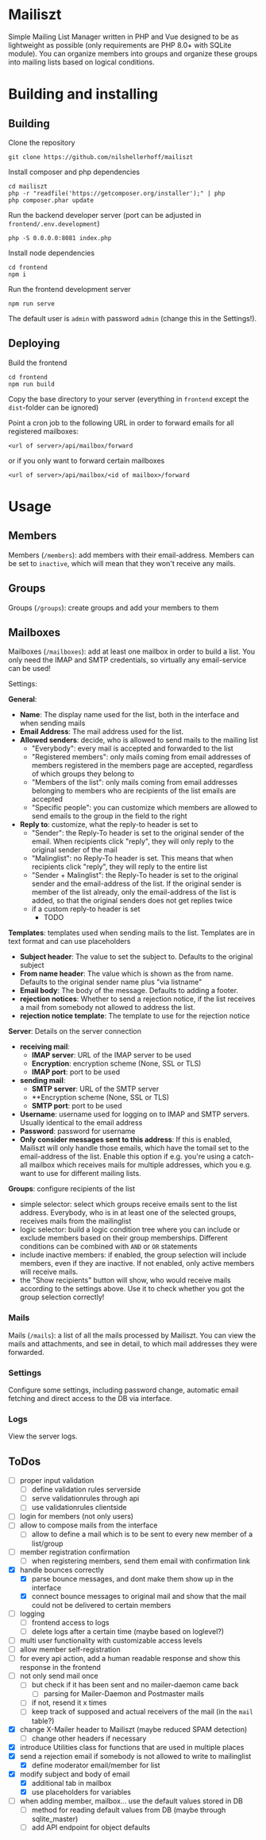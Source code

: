 # Mailiszt
Simple Mailing List Manager written in PHP and Vue designed to be as lightweight as possible (only requirements are PHP 8.0+ with SQLite module). You can organize members into groups and organize these groups into mailing lists based on logical conditions. 

# Building and installing

## Building

Clone the repository
```
git clone https://github.com/nilshellerhoff/mailiszt
```

Install composer and php dependencies
```
cd mailiszt
php -r "readfile('https://getcomposer.org/installer');" | php
php composer.phar update
```

Run the backend developer server (port can be adjusted in `frontend/.env.development`)
```
php -S 0.0.0.0:8081 index.php
```

Install node dependencies
```
cd frontend
npm i
```

Run the frontend development server
```
npm run serve
```

The default user is `admin` with password `admin` (change this in the Settings!).

## Deploying

Build the frontend
```
cd frontend 
npm run build
```

Copy the base directory to your server (everything in `frontend` except the `dist`-folder can be ignored)

Point a cron job to the following URL in order to forward emails for all registered mailboxes:
```
<url of server>/api/mailbox/forward
```
or if you only want to forward certain mailboxes
```
<url of server>/api/mailbox/<id of mailbox>/forward
```

# Usage

## Members

Members (`/members`): add members with their email-address. Members can be set to `inactive`, which will mean that they won't receive any mails.

## Groups
Groups (`/groups`): create groups and add your members to them

## Mailboxes

Mailboxes (`/mailboxes`): add at least one mailbox in order to build a list. You only need the IMAP and SMTP credentials, so virtually any email-service can be used!

Settings:

**General**:
  - **Name**: The display name used for the list, both in the interface and when sending mails
  - **Email Address**: The mail address used for the list.
  - **Allowed senders**: decide, who is allowed to send mails to the mailing list
    - "Everybody": every mail is accepted and forwarded to the list
    - "Registered members": only mails coming from email addresses of members registered in the members page are accepted, regardless of which groups they belong to
    - "Members of the list": only mails coming from email addresses belonging to members who are recipients of the list emails are accepted
    - "Specific people": you can customize which members are allowed to send emails to the group in the field to the right
  - **Reply to**: customize, what the reply-to header is set to
    - "Sender": the Reply-To header is set to the original sender of the email. When recipients click "reply", they will only reply to the original sender of the mail
    - "Malinglist": no Reply-To header is set. This means that when recipients click "reply", they will reply to the entire list
    - "Sender + Malinglist": the Reply-To header is set to the original sender and the email-address of the list. If the original sender is member of the list already, only the email-address of the list is added, so that the original senders does not get replies twice
    - if a custom reply-to header is set
      - TODO

**Templates**: templates used when sending mails to the list. Templates are in text format and can use placeholders
  - **Subject header**: The value to set the subject to. Defaults to the original subject
  - **From name header**: The value which is shown as the from name. Defaults to the original sender name plus "via listname"
  - **Email body**: The body of the message. Defaults to adding a footer.
  - **rejection notices**: Whether to send a rejection notice, if the list receives a mail from somebody not allowed to address the list.
  - **rejection notice template**: The template to use for the rejection notice

**Server**: Details on the server connection
  - **receiving mail**:
    - **IMAP server**: URL of the IMAP server to be used
    - **Encryption**: encryption scheme (None, SSL or TLS)
    - **IMAP port**: port to be used
  - **sending mail**:
    - **SMTP server**: URL of the SMTP server
    - **Encryption scheme (None, SSL or TLS)
    - **SMTP port**: port to be used
  - **Username**: username used for logging on to IMAP and SMTP servers. Usually identical to the email address
  - **Password**: password for username
  - **Only consider messages sent to this address**: If this is enabled, Mailiszt will only handle those emails, which have the tomail set to the email-address of the list. Enable this option if e.g. you're using a catch-all mailbox which receives mails for multiple addresses, which you e.g. want to use for different mailing lists.

**Groups**: configure recipients of the list
  - simple selector: select which groups receive emails sent to the list address. Everybody, who is in at least one of the selected groups, receives mails from the mailinglist
  - logic selector: build a logic condition tree where you can include or exclude members based on their group memberships. Different conditions can be combined with `AND` or `OR` statements
  - include inactive members: if enabled, the group selection will include members, even if they are inactive. If not enabled, only active members will receive mails.
  - the "Show recipients" button will show, who would receive mails according to the settings above. Use it to check whether you got the group selection correctly!

### Mails 
Mails (`/mails`): a list of all the mails processed by Mailiszt. You can view the mails and attachments, and see in detail, to which mail addresses they were forwarded.   

### Settings
Configure some settings, including password change, automatic email fetching and direct access to the DB via interface.

### Logs
View the server logs.

## ToDos

- [ ] proper input validation
  - [ ] define validation rules serverside
  - [ ] serve validationrules through api
  - [ ] use validationrules clientside
- [ ] login for members (not only users)
- [ ] allow to compose mails from the interface
  - [ ] allow to define a mail which is to be sent to every new member of a list/group
- [ ] member registration confirmation
  - [ ] when registering members, send them email with confirmation link
- [x] handle bounces correctly 
  - [x] parse bounce messages, and dont make them show up in the interface
  - [x] connect bounce messages to original mail and show that the mail could not be delivered to certain members
- [ ] logging
  - [ ] frontend access to logs
  - [ ] delete logs after a certain time (maybe based on loglevel?)
- [ ] multi user functionality with customizable access levels
- [ ] allow member self-registration
- [ ] for every api action, add a human readable response and show this response in the frontend
- [ ] not only send mail once
  - [ ] but check if it has been sent and no mailer-daemon came back
    - [ ] parsing for Mailer-Daemon and Postmaster mails
  - [ ] if not, resend it x times
  - [ ] keep track of supposed and actual receivers of the mail (in the `mail` table?)
- [x] change X-Mailer header to Mailiszt (maybe reduced SPAM detection)
  - [ ] change other headers if necessary
- [x] introduce Utilities class for functions that are used in multiple places
- [x] send a rejection email if somebody is not allowed to write to mailinglist
  - [x] define moderator email/member for list
- [x] modify subject and body of email
  - [x] additional tab in mailbox
  - [x] use placeholders for variables
- [ ] when adding member, mailbox... use the default values stored in DB
  - [ ] method for reading default values from DB (maybe through sqlite_master)
  - [ ] add API endpoint for object defaults
